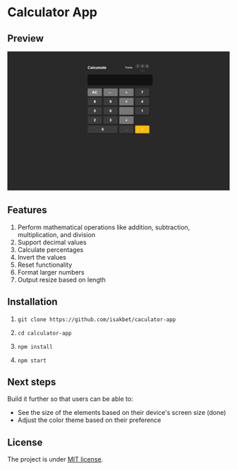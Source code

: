 # Calculator App

## Preview

![Calcumate Screenshot](./public/calcumate.jpeg)

## Features

1. Perform mathematical operations like addition, subtraction, multiplication, and division
2. Support decimal values
3. Calculate percentages
4. Invert the values
5. Reset functionality
6. Format larger numbers
7. Output resize based on length

## Installation

1. `git clone https://github.com/isakbet/caculator-app`

2. `cd calculator-app`

3. `npm install`

4. `npm start`

## Next steps

Build it further so that users can be able to:

- See the size of the elements based on their device's screen size (done)
- Adjust the color theme based on their preference

## License

The project is under [MIT license](https://choosealicense.com/licenses/mit/).
